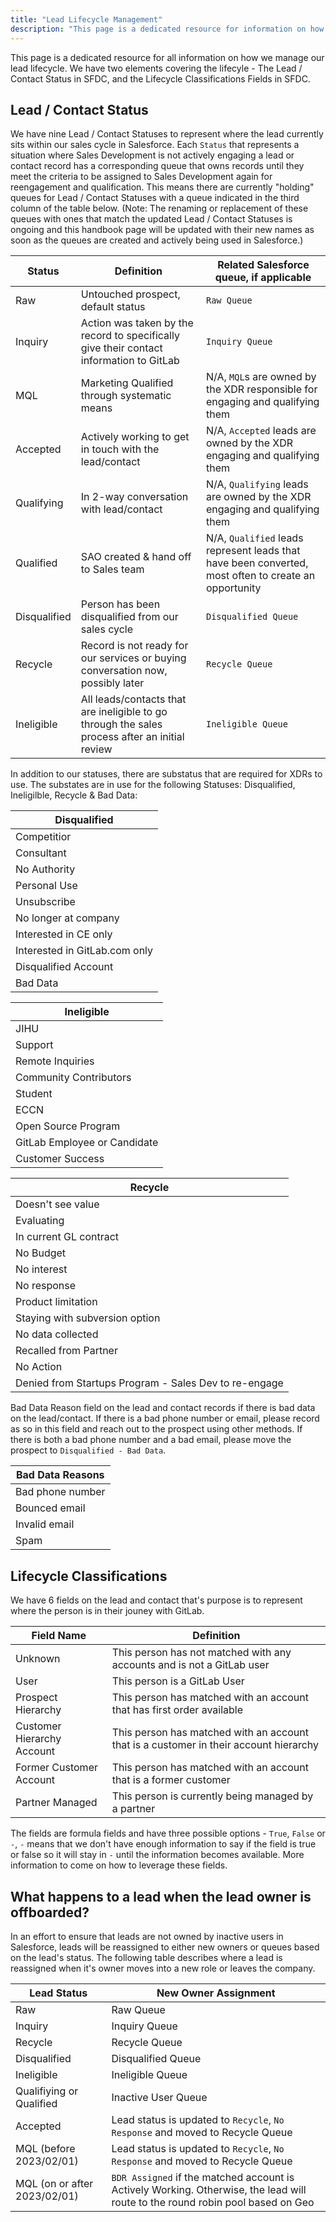 ```yaml
---
title: "Lead Lifecycle Management"
description: "This page is a dedicated resource for information on how GitLab manages it's lead lifecycle"
---
```


This page is a dedicated resource for all information on how we manage our lead lifecycle. We have two elements covering the lifecyle - The Lead / Contact Status in SFDC, and the Lifecycle Classifications Fields in SFDC.

## Lead / Contact Status

We have nine Lead / Contact Statuses to represent where the lead currently sits within our sales cycle in Salesforce. Each `Status` that represents a situation where Sales Development is not actively engaging a lead or contact record has a corresponding queue that owns records until they meet the criteria to be assigned to Sales Development again for reengagement and qualification. This means there are currently "holding" queues for Lead / Contact Statuses with a queue indicated in the third column of the table below. (Note: The renaming or replacement of these queues with ones that match the updated Lead / Contact Statuses is ongoing and this handbook page will be updated with their new names as soon as the queues are created and actively being used in Salesforce.)

| Status | Definition | Related Salesforce queue, if applicable |
|--------|--------|--------|
| Raw | Untouched prospect, default status | `Raw Queue` |
| Inquiry | Action was taken by the record to specifically give their contact information to GitLab | `Inquiry Queue` |
| MQL | Marketing Qualified through systematic means | N/A, `MQL`s are owned by the XDR responsible for engaging and qualifying them  |
| Accepted | Actively working to get in touch with the lead/contact | N/A, `Accepted` leads are owned by the XDR engaging and qualifying them |
| Qualifying | In 2-way conversation with lead/contact | N/A, `Qualifying` leads are owned by the XDR engaging and qualifying them |
| Qualified | SAO created & hand off to Sales team | N/A, `Qualified` leads represent leads that have been converted, most often to create an opportunity |
| Disqualified | Person has been disqualified from our sales cycle | `Disqualified Queue` |
| Recycle | Record is not ready for our services or buying conversation now, possibly later | `Recycle Queue` |
| Ineligible | All leads/contacts that are ineligible to go through the sales process after an initial review | `Ineligible Queue` |

In addition to our statuses, there are substatus that are required for XDRs to use. The substates are in use for the following Statuses: Disqualified, Ineligilble, Recycle & Bad Data:

| Disqualified |
|-----|
| Competitior |
| Consultant |
| No Authority |
| Personal Use |
| Unsubscribe |
| No longer at company |
| Interested in CE only |
| Interested in GitLab.com only |
| Disqualified Account |
| Bad Data |

|Ineligible |
|----|
| JIHU |
| Support |
| Remote Inquiries |
| Community Contributors |
| Student |
| ECCN |
| Open Source Program |
| GitLab Employee or Candidate |
| Customer Success |

| Recycle |
| ----- |
| Doesn't see value |
| Evaluating |
| In current GL contract |
| No Budget |
| No interest |
| No response |
| Product limitation |
| Staying with subversion option |
| No data collected |
| Recalled from Partner |
| No Action |
| Denied from Startups Program - Sales Dev to re-engage |

Bad Data Reason field on the lead and contact records if there is bad data on the lead/contact. If there is a bad phone number or email, please record as so in this field and reach out to the prospect using other methods. If there is both a bad phone number and a bad email, please move the prospect to `Disqualified - Bad Data`.

| Bad Data Reasons |
|---- |
|Bad phone number |
|Bounced email |
|Invalid email |
|Spam |

## Lifecycle Classifications

We have 6 fields on the lead and contact that's purpose is to represent where the person is in their jouney with GitLab.

| Field Name | Definition |
|-----|------|
| Unknown | This person has not matched with any accounts and is not a GitLab user |
| User | This person is a GitLab User |
| Prospect Hierarchy | This person has matched with an account that has first order available |
| Customer Hierarchy Account | This person has matched with an account that is a customer in their account hierarchy |
| Former Customer Account | This person has matched with an account that is a former customer |
| Partner Managed | This person is currently being managed by a partner |

The fields are formula fields and have three possible options - `True`, `False` or `-`, `-` means that we don't have enough information to say if the field is true or false so it will stay in `-` until the information becomes available. More information to come on how to leverage these fields.

## What happens to a lead when the lead owner is offboarded?

In an effort to ensure that leads are not owned by inactive users in Salesforce, leads will be reassigned to either new owners or queues based on the lead's status. The following table describes where a lead is reassigned when it's owner moves into a new role or leaves the company.

| Lead Status | New Owner Assignment |
|----|----|
| Raw | Raw Queue |
| Inquiry | Inquiry Queue |
| Recycle | Recycle Queue |
| Disqualified | Disqualified Queue |
| Ineligible | Ineligible Queue |
| Qualifiying or Qualified | Inactive User Queue |
| Accepted | Lead status is updated to `Recycle`, `No Response` and moved to Recycle Queue |
| MQL (before 2023/02/01) | Lead status is updated to `Recycle`, `No Response` and moved to Recycle Queue |
| MQL (on or after 2023/02/01) | `BDR Assigned` if the matched account is Actively Working. Otherwise, the lead will route to the round robin pool based on Geo |
